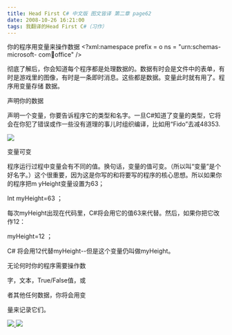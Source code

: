 ```yaml
---
title: Head First C# 中文版 图文皆译 第二章 page62
date: 2008-10-26 16:21:00
tags: 我翻译的Head First C#（习作）
---
```

你的程序用变量来操作数据  <?xml:namespace prefix = o ns = "urn:schemas-microsoft-
com:office:office" />

彻底了解后，你会知道每个程序都是处理数据的。数据有时会是文件中的表单，有时是游戏里的图像，有时是一条即时消息。这些都是数据。变量此时就有用了。程序用变量存储
数据。

声明你的数据

声明一个变量，你要告诉程序它的类型和名字。一旦C#知道了变量的类型，它将会在你犯了错误或作一些没有道理的事儿时组织编译，比如用“Fido”去减48353.

![](https://p-blog.csdn.net/images/p_blog_csdn_net/cuipengfei1/EntryImages/20081026/%E6%88%AA%E5%9B%BE04.jpg)

变量可变

程序运行过程中变量会有不同的值。换句话，变量的值可变。（所以叫“变量”是个好名字。）这个很重要，因为这是你写的和将要写的程序的核心思想。所以如果你的程序把m
yHeight变量设置为63；

Int myHeight=63  ；

每次myHeight出现在代码里，C#将会用它的值63来代替。然后，如果你把它改作12：

myHeight=12  ；

C#  将会用12代替myHeight--但是这个变量仍叫做myHeight。

无论何时你的程序需要操作数

字，文本，True/False值，或

者其他任何数据，你将会用变

量来记录它们。



[ ![](https://profile.csdnimg.cn/5/2/5/3_cuipengfei1)
![](https://g.csdnimg.cn/static/user-reg-year/1x/11.png)
](https://blog.csdn.net/cuipengfei1)





